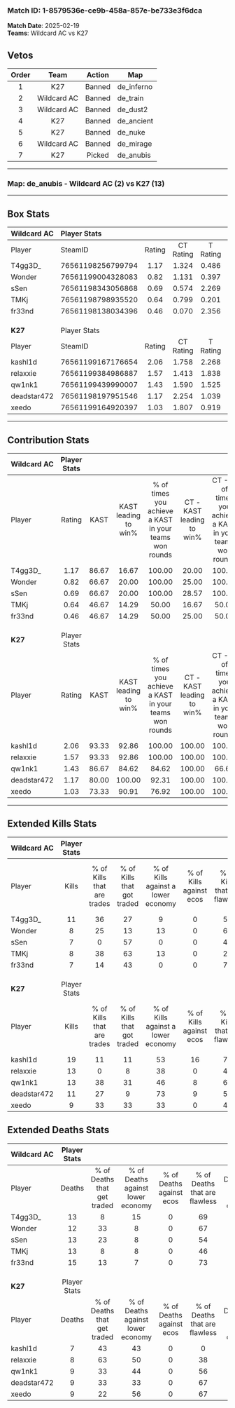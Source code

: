 ### Match ID: 1-8579536e-ce9b-458a-857e-be733e3f6dca  
**Match Date**: 2025-02-19  
**Teams**: Wildcard AC vs K27  

## Vetos  

| Order | Team | Action | Map |
| :---: | :--: | :----: | --- |
| 1 | K27 | Banned | de_inferno |
| 2 | Wildcard AC | Banned | de_train |
| 3 | Wildcard AC | Banned | de_dust2 |
| 4 | K27 | Banned | de_ancient |
| 5 | K27 | Banned | de_nuke |
| 6 | Wildcard AC | Banned | de_mirage |
| 7 | K27 | Picked | de_anubis |

---  

### **Map**: de_anubis - Wildcard AC (2) vs K27 (13)  
---  

## Box Stats  

| **Wildcard AC** | Player Stats      |        |           |          |       |       |       |         |        |      |     |
| :- | :- | :-: | :-: | :-: | :-: | :-: | :-: | :-: | :-: | :-: | :-: |
| Player          | SteamID           | Rating | CT Rating | T Rating | KAST  |  ADR  | Kills | Assists | Deaths | K/D  | HS% |
| T4gg3D_         | 76561198256799794 |  1.17  |   1.324   |  0.486   | 86.67 | 88.5  |  11   |    3    |   13   | 0.85 | 63  |
| Wonder          | 76561199004328083 |  0.82  |   1.131   |  0.397   | 66.67 | 71.5  |   8   |    2    |   12   | 0.67 | 25  |
| sSen            | 76561198343056868 |  0.69  |   0.574   |  2.269   | 66.67 | 58.1  |   7   |    2    |   13   | 0.54 | 42  |
| TMKj            | 76561198798935520 |  0.64  |   0.799   |  0.201   | 46.67 | 75.8  |   8   |    0    |   13   | 0.62 | 62  |
| fr33nd          | 76561198138034396 |  0.46  |   0.070   |  2.356   | 46.67 | 53.3  |   7   |    2    |   15   | 0.47 | 57  |
|                 |                   |        |           |          |       |       |       |         |        |      |     |
|                 |                   |        |           |          |       |       |       |         |        |      |     |
|                 |                   |        |           |          |       |       |       |         |        |      |     |
| **K27**         | Player Stats      |        |           |          |       |       |       |         |        |      |     |
| Player          | SteamID           | Rating | CT Rating | T Rating | KAST  |  ADR  | Kills | Assists | Deaths | K/D  | HS% |
| kashl1d         | 76561199167176654 |  2.06  |   1.758   |  2.268   | 93.33 | 134.7 |  19   |    6    |   7    | 2.71 | 31  |
| relaxxie        | 76561199384986887 |  1.57  |   1.413   |  1.838   | 93.33 | 102.3 |  13   |    6    |   8    | 1.63 | 53  |
| qw1nk1          | 76561199439990007 |  1.43  |   1.590   |  1.525   | 86.67 | 86.7  |  13   |    4    |   9    | 1.44 | 46  |
| deadstar472     | 76561198197951546 |  1.17  |   2.254   |  1.039   | 80.00 | 60.5  |  11   |    3    |   9    | 1.22 | 54  |
| xeedo           | 76561199164920397 |  1.03  |   1.807   |  0.919   | 73.33 | 63.5  |   9   |    4    |   9    | 1.00 | 44  |
---  

## Contribution Stats  

| **Wildcard AC** | Player Stats |       |                      |                                                        |                           |                                                             |                          |                                                            |
| :- | :-: | :-: | :-: | :-: | :-: | :-: | :-: | :-: |
| Player          |    Rating    | KAST  | KAST leading to win% | % of times you achieve a KAST in your teams won rounds | CT - KAST leading to win% | CT - % of times you achieve a KAST in your teams won rounds | T - KAST leading to win% | T - % of times you achieve a KAST in your teams won rounds |
| T4gg3D_         |     1.17     | 86.67 |        16.67         |                         100.00                         |           20.00           |                           100.00                            |           0.00           |                            0.00                            |
| Wonder          |     0.82     | 66.67 |        20.00         |                         100.00                         |           25.00           |                           100.00                            |           0.00           |                            0.00                            |
| sSen            |     0.69     | 66.67 |        20.00         |                         100.00                         |           28.57           |                           100.00                            |           0.00           |                            0.00                            |
| TMKj            |     0.64     | 46.67 |        14.29         |                         50.00                          |           16.67           |                            50.00                            |           0.00           |                            0.00                            |
| fr33nd          |     0.46     | 46.67 |        14.29         |                         50.00                          |           25.00           |                            50.00                            |           0.00           |                            0.00                            |
|                 |              |       |                      |                                                        |                           |                                                             |                          |                                                            |
|                 |              |       |                      |                                                        |                           |                                                             |                          |                                                            |
|                 |              |       |                      |                                                        |                           |                                                             |                          |                                                            |
| **K27**         | Player Stats |       |                      |                                                        |                           |                                                             |                          |                                                            |
| Player          |    Rating    | KAST  | KAST leading to win% | % of times you achieve a KAST in your teams won rounds | CT - KAST leading to win% | CT - % of times you achieve a KAST in your teams won rounds | T - KAST leading to win% | T - % of times you achieve a KAST in your teams won rounds |
| kashl1d         |     2.06     | 93.33 |        92.86         |                         100.00                         |          100.00           |                           100.00                            |          90.91           |                           100.00                           |
| relaxxie        |     1.57     | 93.33 |        92.86         |                         100.00                         |          100.00           |                           100.00                            |          90.91           |                           100.00                           |
| qw1nk1          |     1.43     | 86.67 |        84.62         |                         84.62                          |          100.00           |                            66.67                            |          81.82           |                           90.00                            |
| deadstar472     |     1.17     | 80.00 |        100.00        |                         92.31                          |          100.00           |                           100.00                            |          100.00          |                           90.00                            |
| xeedo           |     1.03     | 73.33 |        90.91         |                         76.92                          |          100.00           |                           100.00                            |          87.50           |                           70.00                            |
---  

## Extended Kills Stats  

| **Wildcard AC** | Player Stats |                            |                            |                                    |                         |                              |                                 |                                       |                    |           |
| :- | :-: | :-: | :-: | :-: | :-: | :-: | :-: | :-: | :-: | :-: |
| Player          |    Kills     | % of Kills that are trades | % of Kills that got traded | % of Kills against a lower economy | % of Kills against ecos | % of Kills that are flawless | % of Kills that are close duels | % of Kills that are assisted by flash | Pistol Round Kills | AWP Kills |
| T4gg3D_         |      11      |             36             |             27             |                 9                  |            0            |              55              |                9                |                   0                   |         0          |     0     |
| Wonder          |      8       |             25             |             13             |                 13                 |            0            |              63              |                0                |                  13                   |         5          |     1     |
| sSen            |      7       |             0              |             57             |                 0                  |            0            |              43              |               14                |                   0                   |         0          |     2     |
| TMKj            |      8       |             38             |             63             |                 13                 |            0            |              25              |               13                |                   0                   |         0          |     3     |
| fr33nd          |      7       |             14             |             43             |                 0                  |            0            |              71              |                0                |                   0                   |         0          |     3     |
|                 |              |                            |                            |                                    |                         |                              |                                 |                                       |                    |           |
|                 |              |                            |                            |                                    |                         |                              |                                 |                                       |                    |           |
|                 |              |                            |                            |                                    |                         |                              |                                 |                                       |                    |           |
| **K27**         | Player Stats |                            |                            |                                    |                         |                              |                                 |                                       |                    |           |
| Player          |    Kills     | % of Kills that are trades | % of Kills that got traded | % of Kills against a lower economy | % of Kills against ecos | % of Kills that are flawless | % of Kills that are close duels | % of Kills that are assisted by flash | Pistol Round Kills | AWP Kills |
| kashl1d         |      19      |             11             |             11             |                 53                 |           16            |              79              |                0                |                   0                   |         10         |     1     |
| relaxxie        |      13      |             0              |             8              |                 38                 |            0            |              46              |                8                |                   0                   |         0          |     0     |
| qw1nk1          |      13      |             38             |             31             |                 46                 |            8            |              69              |                0                |                   0                   |         0          |     3     |
| deadstar472     |      11      |             27             |             9              |                 73                 |            9            |              55              |                9                |                   0                   |         0          |     0     |
| xeedo           |      9       |             33             |             33             |                 33                 |            0            |              44              |                0                |                   0                   |         0          |     3     |
## Extended Deaths Stats  

| **Wildcard AC** | Player Stats |                             |                                   |                          |                               |                            |                           |               |
| :- | :-: | :-: | :-: | :-: | :-: | :-: | :-: | :-: |
| Player          |    Deaths    | % of Deaths that get traded | % of Deaths against lower economy | % of Deaths against ecos | % of Deaths that are flawless | % of Deaths that are close | % of Deaths while blinded | Deaths to AWP |
| T4gg3D_         |      13      |              8              |                15                 |            0             |              69               |             0              |             0             |       4       |
| Wonder          |      12      |             33              |                 8                 |            0             |              67               |             17             |             0             |       0       |
| sSen            |      13      |             23              |                 8                 |            0             |              54               |             0              |             0             |       0       |
| TMKj            |      13      |              8              |                 8                 |            0             |              46               |             0              |             0             |       3       |
| fr33nd          |      15      |             13              |                 7                 |            0             |              73               |             0              |             0             |       3       |
|                 |              |                             |                                   |                          |                               |                            |                           |               |
|                 |              |                             |                                   |                          |                               |                            |                           |               |
|                 |              |                             |                                   |                          |                               |                            |                           |               |
| **K27**         | Player Stats |                             |                                   |                          |                               |                            |                           |               |
| Player          |    Deaths    | % of Deaths that get traded | % of Deaths against lower economy | % of Deaths against ecos | % of Deaths that are flawless | % of Deaths that are close | % of Deaths while blinded | Deaths to AWP |
| kashl1d         |      7       |             43              |                43                 |            0             |               0               |             14             |             0             |       1       |
| relaxxie        |      8       |             63              |                50                 |            0             |              38               |             0              |             0             |       1       |
| qw1nk1          |      9       |             33              |                44                 |            0             |              56               |             11             |            11             |       1       |
| deadstar472     |      9       |             33              |                33                 |            0             |              67               |             0              |             0             |       1       |
| xeedo           |      9       |             22              |                56                 |            0             |              67               |             11             |             0             |       1       |
